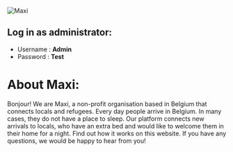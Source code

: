 ![Maxi](https://i.imgur.com/TkbAg0e.png "Maxi")
## Log in as administrator:
- Username : **Admin**
- Password : **Test**
# About Maxi:
Bonjour! We are Maxi, a non-profit organisation based in Belgium that connects locals and refugees. Every day people arrive in Belgium. In many cases, they do not have a place to sleep. Our platform connects new arrivals to locals, who have an extra bed and would like to welcome them in their home for a night. Find out how it works on this website. If you have any questions, we would be happy to hear from you! 

